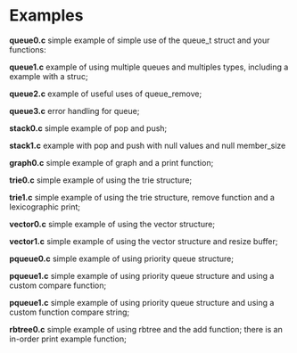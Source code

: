 # Examples

**queue0.c** simple example of simple use of the queue\_t struct and your functions:

**queue1.c** example of using multiple queues and multiples types, including a example with a struc;

**queue2.c** example of useful uses of queue\_remove;

**queue3.c** error handling for queue;

**stack0.c** simple example of pop and push;

**stack1.c** example with pop and push with null values and null member\_size

**graph0.c** simple example of graph and a print function;

**trie0.c** simple example of using the trie structure;

**trie1.c** simple example of using the trie structure, remove function and a lexicographic print;

**vector0.c** simple example of using the vector structure;

**vector1.c** simple example of using the vector structure and resize buffer;

**pqueue0.c** simple example of using priority queue structure;

**pqueue1.c** simple example of using priority queue structure and using a custom compare function;

**pqueue1.c** simple example of using priority queue structure and using a custom function compare string;

**rbtree0.c** simple example of using rbtree and the add function; there is an in-order print example function;
